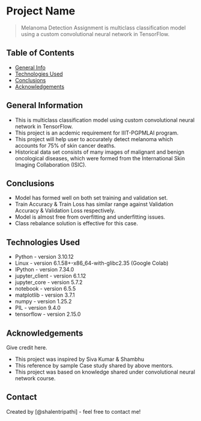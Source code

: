 # Project Name
> Melanoma Detection Assignment is multiclass classification model using a custom convolutional neural network in TensorFlow. 


## Table of Contents
* [General Info](#general-information)
* [Technologies Used](#technologies-used)
* [Conclusions](#conclusions)
* [Acknowledgements](#acknowledgements)

<!-- You can include any other section that is pertinent to your problem -->

## General Information
- This is multiclass classification model using custom convolutional neural network in TensorFlow. 
- This project is an acdemic requirement for IIIT-PGPMLAI program.
- This project will help user to accurately detect melanoma which accounts for 75% of skin cancer deaths.
- Historical data set consists of many images of malignant and benign oncological diseases, which were formed from the International Skin Imaging Collaboration (ISIC).

<!-- You don't have to answer all the questions - just the ones relevant to your project. -->

## Conclusions
- Model has formed well on both set training and validation set.
- Train Accuracy & Train Loss has similar range against Validation Accuracy & Validation Loss respectively.
- Model is almost free from overfitting and underfitting issues.
- Class rebalance solution is effective for this case.

<!-- You don't have to answer all the questions - just the ones relevant to your project. -->


## Technologies Used
- Python - version	3.10.12
- Linux  - version	6.1.58+-x86_64-with-glibc2.35 (Google Colab)
- IPython - version	7.34.0
- jupyter_client - version	6.1.12
- jupyter_core - version 5.7.2
- notebook - version 6.5.5
- matplotlib - version	3.7.1
- numpy - version	1.25.2
- PIL - version	9.4.0
- tensorflow - version	2.15.0

<!-- As the libraries versions keep on changing, it is recommended to mention the version of library used in this project -->

## Acknowledgements
Give credit here.
- This project was inspired by Siva Kumar & Shambhu
- This reference by sample Case study shared by above mentors.
- This project was based on knowledge shared under convolutional neural network course.


## Contact
Created by [@shalentripathi] - feel free to contact me!


<!-- Optional -->
<!-- ## License -->
<!-- This project is open source and available under the [... License](). -->

<!-- You don't have to include all sections - just the one's relevant to your project -->